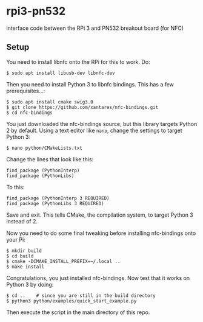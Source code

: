 # rpi3-pn532
interface code between the RPi 3 and PN532 breakout board (for NFC)

## Setup

You need to install libnfc onto the RPi for this to work. Do:

    $ sudo apt install libusb-dev libnfc-dev

Then you need to install Python 3 to libnfc bindings. This has a few prerequisites...:

    $ sudo apt install cmake swig3.0
    $ git clone https://github.com/xantares/nfc-bindings.git
    $ cd nfc-bindings

You just downloaded the nfc-bindings source, but this library targets Python 2 by default. Using a text editor like `nano`, change the settings to target Python 3:

    $ nano python/CMakeLists.txt

Change the lines that look like this:

    find_package (PythonInterp)
    find_package (PythonLibs)

To this:

    find_package (PythonInterp 3 REQUIRED)
    find_package (PythonLibs 3 REQUIRED)

Save and exit. This tells CMake, the compilation system, to target Python 3 instead of 2.

Now you need to do some final tweaking before installing nfc-bindings onto your Pi:

    $ mkdir build
    $ cd build
    $ cmake -DCMAKE_INSTALL_PREFIX=~/.local ..
    $ make install

Congratulations, you just installed nfc-bindings. Now test that it works on Python 3 by doing:

    $ cd ..    # since you are still in the build directory
    $ python3 python/examples/quick_start_example.py
 
 
Then execute the script in the main directory of this repo.
